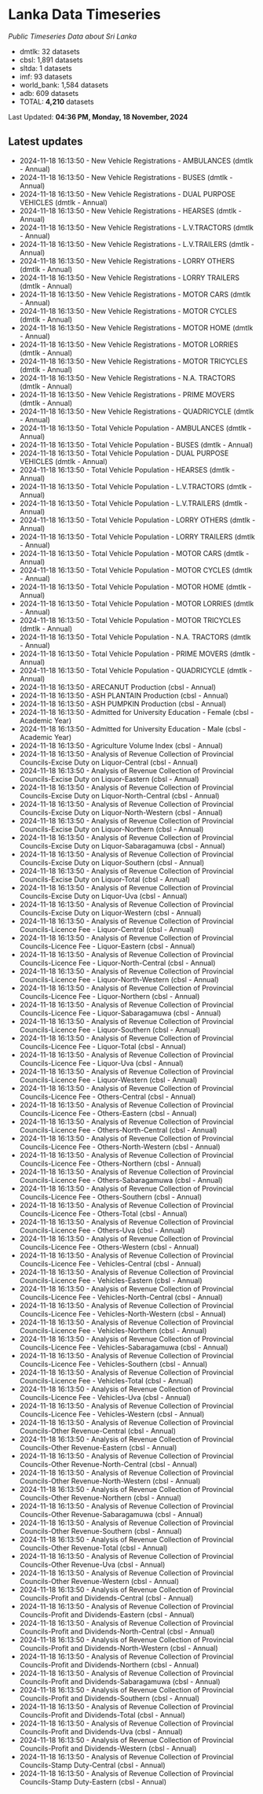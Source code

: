 # Lanka Data Timeseries
*Public Timeseries Data about Sri Lanka*

* dmtlk: 32 datasets
* cbsl: 1,891 datasets
* sltda: 1 datasets
* imf: 93 datasets
* world_bank: 1,584 datasets
* adb: 609 datasets
* TOTAL: **4,210** datasets

Last Updated: **04:36 PM, Monday, 18 November, 2024**

## Latest updates

* 2024-11-18 16:13:50 - New Vehicle Registrations - AMBULANCES (dmtlk - Annual)
* 2024-11-18 16:13:50 - New Vehicle Registrations - BUSES (dmtlk - Annual)
* 2024-11-18 16:13:50 - New Vehicle Registrations - DUAL PURPOSE VEHICLES (dmtlk - Annual)
* 2024-11-18 16:13:50 - New Vehicle Registrations - HEARSES (dmtlk - Annual)
* 2024-11-18 16:13:50 - New Vehicle Registrations - L.V.TRACTORS (dmtlk - Annual)
* 2024-11-18 16:13:50 - New Vehicle Registrations - L.V.TRAILERS (dmtlk - Annual)
* 2024-11-18 16:13:50 - New Vehicle Registrations - LORRY OTHERS (dmtlk - Annual)
* 2024-11-18 16:13:50 - New Vehicle Registrations - LORRY TRAILERS (dmtlk - Annual)
* 2024-11-18 16:13:50 - New Vehicle Registrations - MOTOR CARS (dmtlk - Annual)
* 2024-11-18 16:13:50 - New Vehicle Registrations - MOTOR CYCLES (dmtlk - Annual)
* 2024-11-18 16:13:50 - New Vehicle Registrations - MOTOR HOME (dmtlk - Annual)
* 2024-11-18 16:13:50 - New Vehicle Registrations - MOTOR LORRIES (dmtlk - Annual)
* 2024-11-18 16:13:50 - New Vehicle Registrations - MOTOR TRICYCLES (dmtlk - Annual)
* 2024-11-18 16:13:50 - New Vehicle Registrations - N.A. TRACTORS (dmtlk - Annual)
* 2024-11-18 16:13:50 - New Vehicle Registrations - PRIME MOVERS (dmtlk - Annual)
* 2024-11-18 16:13:50 - New Vehicle Registrations - QUADRICYCLE (dmtlk - Annual)
* 2024-11-18 16:13:50 - Total Vehicle Population - AMBULANCES (dmtlk - Annual)
* 2024-11-18 16:13:50 - Total Vehicle Population - BUSES (dmtlk - Annual)
* 2024-11-18 16:13:50 - Total Vehicle Population - DUAL PURPOSE VEHICLES (dmtlk - Annual)
* 2024-11-18 16:13:50 - Total Vehicle Population - HEARSES (dmtlk - Annual)
* 2024-11-18 16:13:50 - Total Vehicle Population - L.V.TRACTORS (dmtlk - Annual)
* 2024-11-18 16:13:50 - Total Vehicle Population - L.V.TRAILERS (dmtlk - Annual)
* 2024-11-18 16:13:50 - Total Vehicle Population - LORRY OTHERS (dmtlk - Annual)
* 2024-11-18 16:13:50 - Total Vehicle Population - LORRY TRAILERS (dmtlk - Annual)
* 2024-11-18 16:13:50 - Total Vehicle Population - MOTOR CARS (dmtlk - Annual)
* 2024-11-18 16:13:50 - Total Vehicle Population - MOTOR CYCLES (dmtlk - Annual)
* 2024-11-18 16:13:50 - Total Vehicle Population - MOTOR HOME (dmtlk - Annual)
* 2024-11-18 16:13:50 - Total Vehicle Population - MOTOR LORRIES (dmtlk - Annual)
* 2024-11-18 16:13:50 - Total Vehicle Population - MOTOR TRICYCLES (dmtlk - Annual)
* 2024-11-18 16:13:50 - Total Vehicle Population - N.A. TRACTORS (dmtlk - Annual)
* 2024-11-18 16:13:50 - Total Vehicle Population - PRIME MOVERS (dmtlk - Annual)
* 2024-11-18 16:13:50 - Total Vehicle Population - QUADRICYCLE (dmtlk - Annual)
* 2024-11-18 16:13:50 - ARECANUT Production (cbsl - Annual)
* 2024-11-18 16:13:50 - ASH PLANTAIN Production (cbsl - Annual)
* 2024-11-18 16:13:50 - ASH PUMPKIN Production (cbsl - Annual)
* 2024-11-18 16:13:50 - Admitted for University Education - Female (cbsl - Academic Year)
* 2024-11-18 16:13:50 - Admitted for University Education - Male (cbsl - Academic Year)
* 2024-11-18 16:13:50 - Agriculture Volume Index (cbsl - Annual)
* 2024-11-18 16:13:50 - Analysis of Revenue Collection of Provincial Councils-Excise Duty on Liquor-Central (cbsl - Annual)
* 2024-11-18 16:13:50 - Analysis of Revenue Collection of Provincial Councils-Excise Duty on Liquor-Eastern (cbsl - Annual)
* 2024-11-18 16:13:50 - Analysis of Revenue Collection of Provincial Councils-Excise Duty on Liquor-North-Central (cbsl - Annual)
* 2024-11-18 16:13:50 - Analysis of Revenue Collection of Provincial Councils-Excise Duty on Liquor-North-Western (cbsl - Annual)
* 2024-11-18 16:13:50 - Analysis of Revenue Collection of Provincial Councils-Excise Duty on Liquor-Northern (cbsl - Annual)
* 2024-11-18 16:13:50 - Analysis of Revenue Collection of Provincial Councils-Excise Duty on Liquor-Sabaragamuwa (cbsl - Annual)
* 2024-11-18 16:13:50 - Analysis of Revenue Collection of Provincial Councils-Excise Duty on Liquor-Southern (cbsl - Annual)
* 2024-11-18 16:13:50 - Analysis of Revenue Collection of Provincial Councils-Excise Duty on Liquor-Total (cbsl - Annual)
* 2024-11-18 16:13:50 - Analysis of Revenue Collection of Provincial Councils-Excise Duty on Liquor-Uva (cbsl - Annual)
* 2024-11-18 16:13:50 - Analysis of Revenue Collection of Provincial Councils-Excise Duty on Liquor-Western (cbsl - Annual)
* 2024-11-18 16:13:50 - Analysis of Revenue Collection of Provincial Councils-Licence Fee - Liquor-Central (cbsl - Annual)
* 2024-11-18 16:13:50 - Analysis of Revenue Collection of Provincial Councils-Licence Fee - Liquor-Eastern (cbsl - Annual)
* 2024-11-18 16:13:50 - Analysis of Revenue Collection of Provincial Councils-Licence Fee - Liquor-North-Central (cbsl - Annual)
* 2024-11-18 16:13:50 - Analysis of Revenue Collection of Provincial Councils-Licence Fee - Liquor-North-Western (cbsl - Annual)
* 2024-11-18 16:13:50 - Analysis of Revenue Collection of Provincial Councils-Licence Fee - Liquor-Northern (cbsl - Annual)
* 2024-11-18 16:13:50 - Analysis of Revenue Collection of Provincial Councils-Licence Fee - Liquor-Sabaragamuwa (cbsl - Annual)
* 2024-11-18 16:13:50 - Analysis of Revenue Collection of Provincial Councils-Licence Fee - Liquor-Southern (cbsl - Annual)
* 2024-11-18 16:13:50 - Analysis of Revenue Collection of Provincial Councils-Licence Fee - Liquor-Total (cbsl - Annual)
* 2024-11-18 16:13:50 - Analysis of Revenue Collection of Provincial Councils-Licence Fee - Liquor-Uva (cbsl - Annual)
* 2024-11-18 16:13:50 - Analysis of Revenue Collection of Provincial Councils-Licence Fee - Liquor-Western (cbsl - Annual)
* 2024-11-18 16:13:50 - Analysis of Revenue Collection of Provincial Councils-Licence Fee - Others-Central (cbsl - Annual)
* 2024-11-18 16:13:50 - Analysis of Revenue Collection of Provincial Councils-Licence Fee - Others-Eastern (cbsl - Annual)
* 2024-11-18 16:13:50 - Analysis of Revenue Collection of Provincial Councils-Licence Fee - Others-North-Central (cbsl - Annual)
* 2024-11-18 16:13:50 - Analysis of Revenue Collection of Provincial Councils-Licence Fee - Others-North-Western (cbsl - Annual)
* 2024-11-18 16:13:50 - Analysis of Revenue Collection of Provincial Councils-Licence Fee - Others-Northern (cbsl - Annual)
* 2024-11-18 16:13:50 - Analysis of Revenue Collection of Provincial Councils-Licence Fee - Others-Sabaragamuwa (cbsl - Annual)
* 2024-11-18 16:13:50 - Analysis of Revenue Collection of Provincial Councils-Licence Fee - Others-Southern (cbsl - Annual)
* 2024-11-18 16:13:50 - Analysis of Revenue Collection of Provincial Councils-Licence Fee - Others-Total (cbsl - Annual)
* 2024-11-18 16:13:50 - Analysis of Revenue Collection of Provincial Councils-Licence Fee - Others-Uva (cbsl - Annual)
* 2024-11-18 16:13:50 - Analysis of Revenue Collection of Provincial Councils-Licence Fee - Others-Western (cbsl - Annual)
* 2024-11-18 16:13:50 - Analysis of Revenue Collection of Provincial Councils-Licence Fee - Vehicles-Central (cbsl - Annual)
* 2024-11-18 16:13:50 - Analysis of Revenue Collection of Provincial Councils-Licence Fee - Vehicles-Eastern (cbsl - Annual)
* 2024-11-18 16:13:50 - Analysis of Revenue Collection of Provincial Councils-Licence Fee - Vehicles-North-Central (cbsl - Annual)
* 2024-11-18 16:13:50 - Analysis of Revenue Collection of Provincial Councils-Licence Fee - Vehicles-North-Western (cbsl - Annual)
* 2024-11-18 16:13:50 - Analysis of Revenue Collection of Provincial Councils-Licence Fee - Vehicles-Northern (cbsl - Annual)
* 2024-11-18 16:13:50 - Analysis of Revenue Collection of Provincial Councils-Licence Fee - Vehicles-Sabaragamuwa (cbsl - Annual)
* 2024-11-18 16:13:50 - Analysis of Revenue Collection of Provincial Councils-Licence Fee - Vehicles-Southern (cbsl - Annual)
* 2024-11-18 16:13:50 - Analysis of Revenue Collection of Provincial Councils-Licence Fee - Vehicles-Total (cbsl - Annual)
* 2024-11-18 16:13:50 - Analysis of Revenue Collection of Provincial Councils-Licence Fee - Vehicles-Uva (cbsl - Annual)
* 2024-11-18 16:13:50 - Analysis of Revenue Collection of Provincial Councils-Licence Fee - Vehicles-Western (cbsl - Annual)
* 2024-11-18 16:13:50 - Analysis of Revenue Collection of Provincial Councils-Other Revenue-Central (cbsl - Annual)
* 2024-11-18 16:13:50 - Analysis of Revenue Collection of Provincial Councils-Other Revenue-Eastern (cbsl - Annual)
* 2024-11-18 16:13:50 - Analysis of Revenue Collection of Provincial Councils-Other Revenue-North-Central (cbsl - Annual)
* 2024-11-18 16:13:50 - Analysis of Revenue Collection of Provincial Councils-Other Revenue-North-Western (cbsl - Annual)
* 2024-11-18 16:13:50 - Analysis of Revenue Collection of Provincial Councils-Other Revenue-Northern (cbsl - Annual)
* 2024-11-18 16:13:50 - Analysis of Revenue Collection of Provincial Councils-Other Revenue-Sabaragamuwa (cbsl - Annual)
* 2024-11-18 16:13:50 - Analysis of Revenue Collection of Provincial Councils-Other Revenue-Southern (cbsl - Annual)
* 2024-11-18 16:13:50 - Analysis of Revenue Collection of Provincial Councils-Other Revenue-Total (cbsl - Annual)
* 2024-11-18 16:13:50 - Analysis of Revenue Collection of Provincial Councils-Other Revenue-Uva (cbsl - Annual)
* 2024-11-18 16:13:50 - Analysis of Revenue Collection of Provincial Councils-Other Revenue-Western (cbsl - Annual)
* 2024-11-18 16:13:50 - Analysis of Revenue Collection of Provincial Councils-Profit and Dividends-Central (cbsl - Annual)
* 2024-11-18 16:13:50 - Analysis of Revenue Collection of Provincial Councils-Profit and Dividends-Eastern (cbsl - Annual)
* 2024-11-18 16:13:50 - Analysis of Revenue Collection of Provincial Councils-Profit and Dividends-North-Central (cbsl - Annual)
* 2024-11-18 16:13:50 - Analysis of Revenue Collection of Provincial Councils-Profit and Dividends-North-Western (cbsl - Annual)
* 2024-11-18 16:13:50 - Analysis of Revenue Collection of Provincial Councils-Profit and Dividends-Northern (cbsl - Annual)
* 2024-11-18 16:13:50 - Analysis of Revenue Collection of Provincial Councils-Profit and Dividends-Sabaragamuwa (cbsl - Annual)
* 2024-11-18 16:13:50 - Analysis of Revenue Collection of Provincial Councils-Profit and Dividends-Southern (cbsl - Annual)
* 2024-11-18 16:13:50 - Analysis of Revenue Collection of Provincial Councils-Profit and Dividends-Total (cbsl - Annual)
* 2024-11-18 16:13:50 - Analysis of Revenue Collection of Provincial Councils-Profit and Dividends-Uva (cbsl - Annual)
* 2024-11-18 16:13:50 - Analysis of Revenue Collection of Provincial Councils-Profit and Dividends-Western (cbsl - Annual)
* 2024-11-18 16:13:50 - Analysis of Revenue Collection of Provincial Councils-Stamp Duty-Central (cbsl - Annual)
* 2024-11-18 16:13:50 - Analysis of Revenue Collection of Provincial Councils-Stamp Duty-Eastern (cbsl - Annual)
